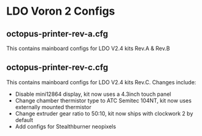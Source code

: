 # LDO Voron 2 Configs

## octopus-printer-rev-a.cfg
This contains mainboard configs for LDO V2.4 kits Rev.A & Rev.B

## octopus-printer-rev-c.cfg
This contains mainboard configs for LDO V2.4 kits Rev.C. Changes include:
- Disable mini12864 display, kit now uses a 4.3inch touch panel
- Change chamber thermistor type to ATC Semitec 104NT, kit now uses externally mounted thermistor
- Change extruder gear ratio to 50:10, kit now ships with clockwork 2 by default
- Add configs for Stealthburner neopixels